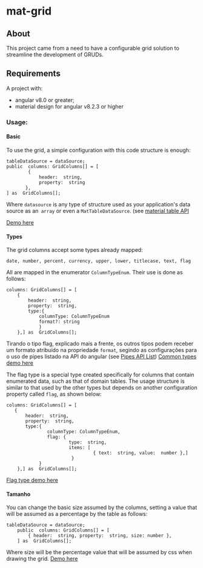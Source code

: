 # mat-grid

## About
This project came from a need to have a configurable grid solution to streamline the development of GRUDs.

## Requirements
A project with:
  - angular v8.0 or greater;
  - material design for angular v8.2.3 or higher

### Usage:
#### Basic
To use the grid, a simple configuration with this code structure is enough:

    tableDataSource = dataSource;
    public  columns: GridColumns[] = [
		    { 
			    header:  string, 
			    property:  string 
		   },
    ] as  GridColumns[];

Where `datasource` is any type of structure used as your application's data source as an` array` or even a `MatTableDataSource`. (see [material table API](https://material.angular.io/components/table/overview) 

[Demo here](https://stackblitz.com/edit/base-example)

#### Types
The grid columns accept some types already mapped:

    date, number, percent, currency, upper, lower, titlecase, text, flag

All are mapped in the enumerator `ColumnTypeEnum`.
Their use is done as follows:

    columns: GridColumns[] = [
        { 
	        header:  string, 
	        property:  string, 
	        type:{ 
		        columnType: ColumnTypeEnum
		        format?: string 
		        } 
        },] as  GridColumns[];
        
Tirando o tipo flag, explicado mais a frente,  os outros tipos podem receber um formato atribuído na propriedade `format`, segindo as configurações para o uso de pipes listado na API do angular (see [Pipes API List](https://angular.io/api?type=pipe))
[Common types demo here](https://stackblitz.com/edit/type-example)

The flag type is a special type created specifically for columns that contain enumerated data, such as that of domain tables.
The usage structure is similar to that used by the other types but depends on another configuration property called `flag`, as shown below:
    
    columns: GridColumns[] = [
       { 
	       header:  string, 
	       property:  string, 
	       type:{ 
			       columnType: ColumnTypeEnum, 
			       flag: { 
					       type:  string, 
					       items: [
									{ text:  string, value:  number },] 
							} 
				} 
		},] as  GridColumns[];
		
[Flag type demo here](https://stackblitz.com/edit/flag-example)

#### Tamanho
You can change the basic size assumed by the columns, setting a value that will be assumed as a percentage by the table as follows:

    tableDataSource = dataSource;
    	public  columns: GridColumns[] = [
            { header:  string, property:  string, size: number },
        ] as  GridColumns[];

Where size will be the percentage value that will be assumed by css when drawing the grid.
[Demo here](https://stackblitz.com/edit/size-example)
